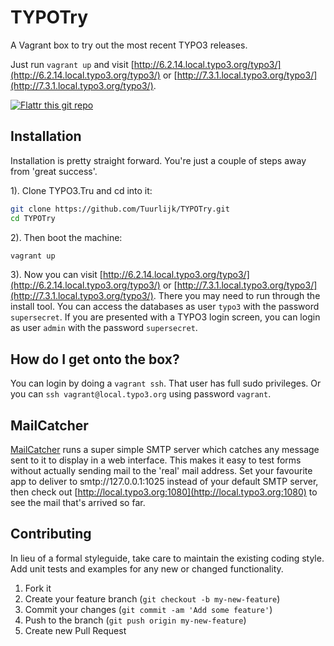 # TYPOTry
A Vagrant box to try out the most recent TYPO3 releases.

Just run `vagrant up` and visit [http://6.2.14.local.typo3.org/typo3/](http://6.2.14.local.typo3.org/typo3/) or [http://7.3.1.local.typo3.org/typo3/](http://7.3.1.local.typo3.org/typo3/).

[![Flattr this git repo](http://api.flattr.com/button/flattr-badge-large.png)](https://flattr.com/submit/auto?user_id=Tuurlijk&url=https://github.com/Tuurlijk/TYPOTry&title=TYPOTry&language=Ansible&tags=github&category=software)

## Installation
Installation is pretty straight forward. You're just a couple of steps away from 'great success'.

1). Clone TYPO3.Tru and cd into it:
```bash
git clone https://github.com/Tuurlijk/TYPOTry.git
cd TYPOTry
```

2). Then boot the machine:
```bash
vagrant up
```

3). Now you can visit [http://6.2.14.local.typo3.org/typo3/](http://6.2.14.local.typo3.org/typo3/) or [http://7.3.1.local.typo3.org/typo3/](http://7.3.1.local.typo3.org/typo3/). There you may need to run through the install tool. You can access the databases as user `typo3` with the password `supersecret`. If you are presented with a TYPO3 login screen, you can login as user `admin` with the password `supersecret`.

## How do I get onto the box?
You can login by doing a `vagrant ssh`. That user has full sudo privileges. Or you can `ssh vagrant@local.typo3.org` using password `vagrant`.

## MailCatcher
[MailCatcher](http://mailcatcher.me/) runs a super simple SMTP server which catches any message sent to it to display in a web interface. This makes it easy to test forms without actually sending mail to the 'real' mail address. Set your favourite app to deliver to smtp://127.0.0.1:1025 instead of your default SMTP server, then check out [http://local.typo3.org:1080](http://local.typo3.org:1080) to see the mail that's arrived so far.

## Contributing
In lieu of a formal styleguide, take care to maintain the existing coding style. Add unit tests and examples for any new or changed functionality.

1. Fork it
2. Create your feature branch (`git checkout -b my-new-feature`)
3. Commit your changes (`git commit -am 'Add some feature'`)
4. Push to the branch (`git push origin my-new-feature`)
5. Create new Pull Request
